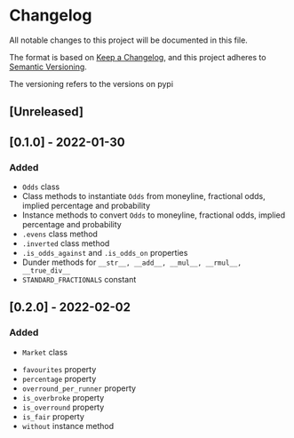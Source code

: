 # Changelog
All notable changes to this project will be documented in this file.

The format is based on [Keep a Changelog](https://keepachangelog.com/en/1.0.0/),
and this project adheres to [Semantic Versioning](https://semver.org/spec/v2.0.0.html).

The versioning refers to the versions on pypi

## [Unreleased]

## [0.1.0] - 2022-01-30
### Added
- ```Odds``` class
- Class methods to instantiate ```Odds``` from moneyline, fractional odds, implied percentage and probability
- Instance methods to convert ```Odds``` to moneyline, fractional odds, implied percentage and probability
- ```.evens``` class method
- ```.inverted``` class method
- ```.is_odds_against``` and ```.is_odds_on``` properties
- Dunder methods for ```__str__, __add__, __mul__, __rmul__, __true_div__```
- ```STANDARD_FRACTIONALS``` constant 

## [0.2.0] - 2022-02-02
### Added
- ```Market``` class
* ```favourites``` property
* ```percentage``` property
* ```overround_per_runner``` property
* ```is_overbroke``` property
* ```is_overround``` property
* ```is_fair``` property
* ```without``` instance method
